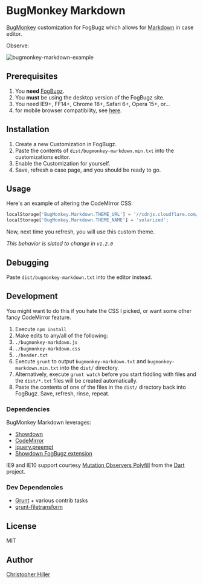 # BugMonkey Markdown

[BugMonkey](https://help.fogcreek.com/7585/customizing-your-fogbugz-site-with-bugmonkey) customization for FogBugz which allows for [Markdown](https://daringfireball.net/projects/markdown/) in case editor.

Observe:

![bugmonkey-markdown-example](http://goo.gl/Lpcajy)

## Prerequisites

1.  You **need** [FogBugz](http://www.fogcreek.com/fogbugz/).
2.  You **must** be using the desktop version of the FogBugz site.
3.  You need IE9+, FF14+, Chrome 18+, Safari 6+, Opera 15+, or...
4.  for mobile browser compatibility, see [here](http://caniuse.com/mutationobserver).

## Installation

1.  Create a new Customization in FogBugz.
2.  Paste the contents of `dist/bugmonkey-markdown.min.txt` into the customizations editor.
3.  Enable the Customization for yourself.
4.  Save, refresh a case page, and you should be ready to go.

## Usage

Here's an example of altering the CodeMirror CSS:

```js
localStorage['BugMonkey.Markdown.THEME_URL'] = '//cdnjs.cloudflare.com/ajax/libs/codemirror/3.21.0/theme/solarized.min.css';
localStorage['BugMonkey.Markdown.THEME_NAME'] = 'solarized';
```

Now, next time you refresh, you will use this custom theme.

*This behavior is slated to change in `v1.2.0`*

## Debugging

Paste `dist/bugmonkey-markdown.txt` into the editor instead.

## Development

You might want to do this if you hate the CSS I picked, or want some other fancy CodeMirror feature.

1.  Execute `npm install`
2.  Make edits to any/all of the following:
  1.  `./bugmonkey-markdown.js`
  2.  `./bugmonkey-markdown.css`
  3.  `./header.txt`
3.  Execute `grunt` to output `bugmonkey-markdown.txt` and `bugmonkey-markdown.min.txt` into the `dist/` directory.
4.  Alternatively, execute `grunt watch` before you start fiddling with files and the `dist/*.txt` files will be created automatically.
5.  Paste the contents of one of the files in the `dist/` directory back into FogBugz.  Save, refresh, rinse, repeat.

### Dependencies

BugMonkey Markdown leverages:

* [Showdown](https://github.com/coreyti/showdown)
* [CodeMirror](http://codemirror.net/)
* [jquery.preempt](http://boneskull.github.io/jquery.preempt)
* [Showdown FogBugz extension](https://github.com/boneskull/showdown-fogbugz)

IE9 and IE10 support courtesy [Mutation Observers Polyfill](http://goo.gl/yRyxCK) from the [Dart](http://dart-lang.org) project.

### Dev Dependencies

* [Grunt](http://gruntjs.org) + various contrib tasks
* [grunt-filetransform](https://github.com/dfernandez79/grunt-filetransform)

## License

MIT

## Author
[Christopher Hiller](http://boneskull.github.io)
